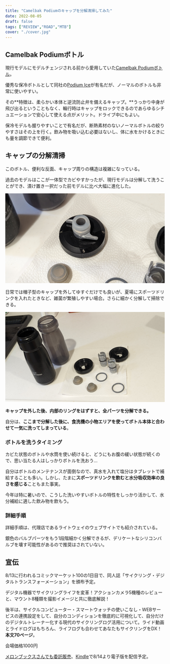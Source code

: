 ```yaml
---
title: "Camelbak Podiumのキャップを分解清掃してみた"
date: 2022-08-05
draft: false
tags: ["REVIEW","ROAD","MTB"]
cover: "./cover.jpg"
---
```


## Camelbak Podiumボトル

<LinkBox url="https://www.amazon.co.jp/dp/B07HGTKSXC/" isAmazonLink />

現行モデルにモデルチェンジされる前から愛用していた[Camelbak Podiumボトル](https://amzn.to/3zxAJ7d)。

優秀な保冷ボトルとして同社の[Podium Ice](https://amzn.to/3SnDAIo)が有名だが、ノーマルのボトルも非常に使いやすい。

その**特徴は、柔らかい本体と逆流防止弁を備えるキャップ。**うっかり中身が飛び出るということもなく、輪行時はキャップをロックできるのであらゆるシチュエーションで安心して使える点がメリット。ドライブ中にもよい。

保冷モデルも握りやすいことで有名だが、断熱素材のないノーマルボトルの絞りやすさはその上を行く。飲み物を吸い込む必要はないし、体に水をかけるときにも量を調節できて便利。

## キャップの分解清掃

このボトル、便利な反面、キャップ周りの構造は複雑になっている。

過去のモデルはここが一体型でカビやすかったが、現行モデルは分解して洗うことができ、漬け置き一択だった前モデルに比べ大幅に進化した。

![帽子型のキャップは簡単に外れる](./start.jpg)

日常では帽子型のキャップを外してゆすぐだけでも良いが、夏場にスポーツドリンクを入れたときなど、雑菌が繁殖しやすい場合。さらに細かく分解して掃除できる。

![分解した状態](./parts.jpg)

**キャップを外した後、内部のリングをはずすと、全パーツを分解できる。**

自分は、**ここまで分解した後に、食洗機の小物エリアを使ってボトル本体と合わせて一気に洗ってしまっている**。

### ボトルを洗うタイミング

カビた状態のボトルや水筒を使い続けると、どうにもお腹の緩い状態が続くので、思い当たる人はしっかりボトルを洗おう…

自分はボトルのメンテナンスが面倒なので、真水を入れて塩分はタブレットで補給することも多い。しかし、たまに**スポーツドリンクを飲むと水分吸収効率の良さを感じる**こともまた事実。

今年は特に暑いので、こうした洗いやすいボトルの特性をしっかり活かして、水分補給に適した飲み物を飲もう。

<LinkBox url="https://www.amazon.co.jp/dp/B07HGTKSXC/" isAmazonLink />

### 詳細手順

詳細手順は、代理店であるライトウェイのウェブサイトでも紹介されている。

銀色のバルブパーツをもう1段階細かく分解できるが、デリケートなシリコンバルブを壊す可能性があるので推奨はされていない。

<LinkBox url="https://www.riteway-jp.com/itemblog/%E3%83%96%E3%83%A9%E3%83%B3%E3%83%89-23631/2019/05/_kamata" />

## 宣伝

8/13に行われるコミックマーケット100の1日目で、同人誌「サイクリング・デジタルトランスフォーメーション」を頒布予定。

<LinkBox url="https://www.gensobunya.net/c100/" />

デジタル機器でサイクリングライフを変革！アクションカメラ5機種のレビューと、マウント8種類を撮影イメージと共に徹底解説！

後半は、サイクルコンピューター・スマートウォッチの使いこなし・WEBサービスの連携設定をして、自分のコンディションを徹底的に可視化して、自分だけのデジタルトレーナー化する現代のサイクリングログ活用について。ライド動画とライドログはもちろん、ライフログも合わせてあなたもサイクリングをDX！\
**本文70ページ**。

会場価格1000円

[メロンブックスさんでも委託販売](https://www.melonbooks.co.jp/detail/detail.php?product_id=1579831)、[Kindle](https://amzn.to/3Q9oepq)で8/14より電子版を配信予定。

<LinkBox url="https://www.melonbooks.co.jp/detail/detail.php?product_id=1579831" />

<LinkBox url="https://www.amazon.co.jp/dp/B0B8VVTTSJ" isAmazonLink />
